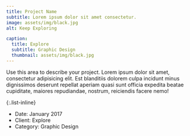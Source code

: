 ```yaml
---
title: Project Name
subtitle: Lorem ipsum dolor sit amet consectetur.
image: assets/img/black.jpg
alt: Keep Exploring

caption:
  title: Explore
  subtitle: Graphic Design
  thumbnail: assets/img/black.jpg
---
```


Use this area to describe your project. Lorem ipsum dolor sit amet, consectetur adipisicing elit. Est blanditiis dolorem culpa incidunt minus dignissimos deserunt repellat aperiam quasi sunt officia expedita beatae cupiditate, maiores repudiandae, nostrum, reiciendis facere nemo!

{:.list-inline}

- Date: January 2017
- Client: Explore
- Category: Graphic Design
